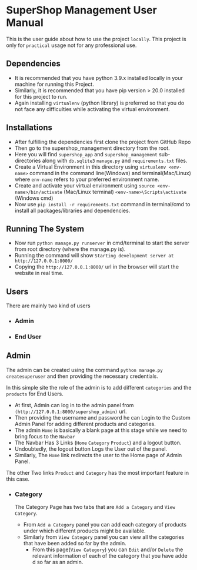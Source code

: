 # SuperShop Management User Manual

This is the user guide about how to use the project `locally`. 
This project is only for `practical` usage not for any professional
use.

## Dependencies

* It is recommended that you have python 3.9.x installed locally in 
  your machine for running this Project.
* Similarly, it is recommended that you have pip version > 20.0 installed for this project
  to run.
* Again installing `virtualenv` (python library) is preferred so that
you do not face any difficulties while activating the virtual environment.

## Installations

* After fulfilling the dependencies first clone the project from GitHub Repo
* Then go to the supershop_management directory from the root.
* Here you will find `supershop_app` and `supershop_management` sub-directories
  along with `db.sqlite3` `manage.py` and `requirements.txt` files.
* Create a Virtual Environment in this directory using `virtualenv <env-name>` command
  in the command line(Windows) and terminal(Mac/Linux) where `env-name` refers to your 
  preferred environment name.
* Create and activate your virtual environment using `source <env-name>/bin/activate` (Mac/Linux terminal) `<env-name>\Scripts\activate` (Windows cmd)
* Now use `pip install -r requirements.txt` command in terminal/cmd to install all packages/libraries and dependencies.


## Running The System

* Now run `python manage.py runserver` in cmd/terminal to start the server from root directory (where the manage.py is).
* Running the command will show `Starting development server at http://127.0.0.1:8000/`
* Copying the `http://127.0.0.1:8000/` url in the browser will start the website in real time.


## Users

There are mainly two kind of users

* ### Admin
* ### End User


## Admin

The admin can be created using the command `python manage.py createsuperuser` and then providing the necessary credentials.

In this simple site the role of the admin is to add different `categories` and the `products` for End Users.

* At first, Admin can log in to the admin panel from `(http://127.0.0.1:8000/supershop_admin)` url.
* Then providing the username and password he can Login to the Custom Admin Panel for adding different products and categories.
* The admin `Home` is basically a blank page at this stage while we need to bring focus to the `Navbar`
* The Navbar Has 3 Links (`Home` `Category` `Product`) and a logout button.
* Undoubtedly, the logout button Logs the User out of the panel.
* Similarly, The `Home` link redirects the user to the Home page of Admin Panel.

The other Two links `Product` and `Category` has the most important feature in this case. 

-   ### Category

    The Category Page has two tabs that are `Add a Category` and `View Category`.

    - From `Add a Category` panel you can add each category of products under which different 
      products might be available.
    - Similarly from `View Category` panel you can view all the categories that have been added
      so far by the admin.
        - From this page(`View Category`) you can `Edit` and/or `Delete` the relevant information of 
          each of the category that you have adde d so far as an admin.




